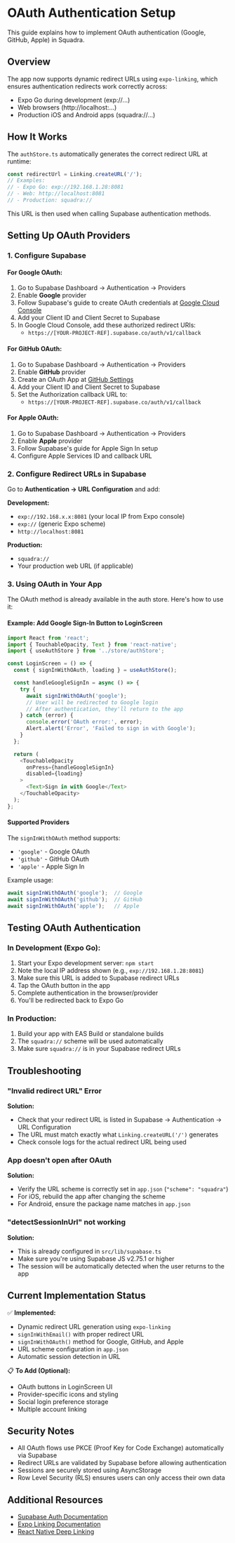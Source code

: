 # OAuth Authentication Setup

This guide explains how to implement OAuth authentication (Google, GitHub, Apple) in Squadra.

## Overview

The app now supports dynamic redirect URLs using `expo-linking`, which ensures authentication redirects work correctly across:
- Expo Go during development (exp://...)
- Web browsers (http://localhost:...)
- Production iOS and Android apps (squadra://...)

## How It Works

The `authStore.ts` automatically generates the correct redirect URL at runtime:

```typescript
const redirectUrl = Linking.createURL('/');
// Examples:
// - Expo Go: exp://192.168.1.28:8081
// - Web: http://localhost:8081
// - Production: squadra://
```

This URL is then used when calling Supabase authentication methods.

## Setting Up OAuth Providers

### 1. Configure Supabase

#### For Google OAuth:

1. Go to Supabase Dashboard → Authentication → Providers
2. Enable **Google** provider
3. Follow Supabase's guide to create OAuth credentials at [Google Cloud Console](https://console.cloud.google.com/)
4. Add your Client ID and Client Secret to Supabase
5. In Google Cloud Console, add these authorized redirect URIs:
   - `https://[YOUR-PROJECT-REF].supabase.co/auth/v1/callback`

#### For GitHub OAuth:

1. Go to Supabase Dashboard → Authentication → Providers
2. Enable **GitHub** provider
3. Create an OAuth App at [GitHub Settings](https://github.com/settings/developers)
4. Add your Client ID and Client Secret to Supabase
5. Set the Authorization callback URL to:
   - `https://[YOUR-PROJECT-REF].supabase.co/auth/v1/callback`

#### For Apple OAuth:

1. Go to Supabase Dashboard → Authentication → Providers
2. Enable **Apple** provider
3. Follow Supabase's guide for Apple Sign In setup
4. Configure Apple Services ID and callback URL

### 2. Configure Redirect URLs in Supabase

Go to **Authentication → URL Configuration** and add:

**Development:**
- `exp://192.168.x.x:8081` (your local IP from Expo console)
- `exp://` (generic Expo scheme)
- `http://localhost:8081`

**Production:**
- `squadra://`
- Your production web URL (if applicable)

### 3. Using OAuth in Your App

The OAuth method is already available in the auth store. Here's how to use it:

#### Example: Add Google Sign-In Button to LoginScreen

```typescript
import React from 'react';
import { TouchableOpacity, Text } from 'react-native';
import { useAuthStore } from '../store/authStore';

const LoginScreen = () => {
  const { signInWithOAuth, loading } = useAuthStore();

  const handleGoogleSignIn = async () => {
    try {
      await signInWithOAuth('google');
      // User will be redirected to Google login
      // After authentication, they'll return to the app
    } catch (error) {
      console.error('OAuth error:', error);
      Alert.alert('Error', 'Failed to sign in with Google');
    }
  };

  return (
    <TouchableOpacity 
      onPress={handleGoogleSignIn}
      disabled={loading}
    >
      <Text>Sign in with Google</Text>
    </TouchableOpacity>
  );
};
```

#### Supported Providers

The `signInWithOAuth` method supports:
- `'google'` - Google OAuth
- `'github'` - GitHub OAuth  
- `'apple'` - Apple Sign In

Example usage:
```typescript
await signInWithOAuth('google');  // Google
await signInWithOAuth('github');  // GitHub
await signInWithOAuth('apple');   // Apple
```

## Testing OAuth Authentication

### In Development (Expo Go):

1. Start your Expo development server: `npm start`
2. Note the local IP address shown (e.g., `exp://192.168.1.28:8081`)
3. Make sure this URL is added to Supabase redirect URLs
4. Tap the OAuth button in the app
5. Complete authentication in the browser/provider
6. You'll be redirected back to Expo Go

### In Production:

1. Build your app with EAS Build or standalone builds
2. The `squadra://` scheme will be used automatically
3. Make sure `squadra://` is in your Supabase redirect URLs

## Troubleshooting

### "Invalid redirect URL" Error

**Solution:** 
- Check that your redirect URL is listed in Supabase → Authentication → URL Configuration
- The URL must match exactly what `Linking.createURL('/')` generates
- Check console logs for the actual redirect URL being used

### App doesn't open after OAuth

**Solution:**
- Verify the URL scheme is correctly set in `app.json` (`"scheme": "squadra"`)
- For iOS, rebuild the app after changing the scheme
- For Android, ensure the package name matches in `app.json`

### "detectSessionInUrl" not working

**Solution:**
- This is already configured in `src/lib/supabase.ts`
- Make sure you're using Supabase JS v2.75.1 or higher
- The session will be automatically detected when the user returns to the app

## Current Implementation Status

✅ **Implemented:**
- Dynamic redirect URL generation using `expo-linking`
- `signInWithEmail()` with proper redirect URL
- `signInWithOAuth()` method for Google, GitHub, and Apple
- URL scheme configuration in `app.json`
- Automatic session detection in URL

📋 **To Add (Optional):**
- OAuth buttons in LoginScreen UI
- Provider-specific icons and styling
- Social login preference storage
- Multiple account linking

## Security Notes

- All OAuth flows use PKCE (Proof Key for Code Exchange) automatically via Supabase
- Redirect URLs are validated by Supabase before allowing authentication
- Sessions are securely stored using AsyncStorage
- Row Level Security (RLS) ensures users can only access their own data

## Additional Resources

- [Supabase Auth Documentation](https://supabase.com/docs/guides/auth)
- [Expo Linking Documentation](https://docs.expo.dev/guides/linking/)
- [React Native Deep Linking](https://reactnavigation.org/docs/deep-linking/)
